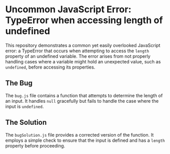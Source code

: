 # Uncommon JavaScript Error: TypeError when accessing length of undefined

This repository demonstrates a common yet easily overlooked JavaScript error: a TypeError that occurs when attempting to access the `length` property of an undefined variable.  The error arises from not properly handling cases where a variable might hold an unexpected value, such as `undefined`, before accessing its properties.

## The Bug

The `bug.js` file contains a function that attempts to determine the length of an input. It handles `null` gracefully but fails to handle the case where the input is `undefined`.

## The Solution

The `bugSolution.js` file provides a corrected version of the function.  It employs a simple check to ensure that the input is defined and has a `length` property before proceeding.